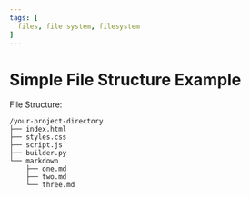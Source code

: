 ```yaml
---
tags: [
  files, file system, filesystem
]
---
```


# Simple File Structure Example

File Structure:
```
/your-project-directory
├── index.html
├── styles.css
├── script.js
├── builder.py
└── markdown
    ├── one.md
    ├── two.md
    └── three.md
```